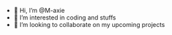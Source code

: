 - 👋 Hi, I’m @M-axie
- 👀 I’m interested in coding and stuffs
- 💞️ I’m looking to collaborate on my upcoming projects 

<!---
M-axie/M-axie is a ✨ special ✨ repository because its `README.md` (this file) appears on your GitHub profile.
You can click the Preview link to take a look at your changes.
--->

